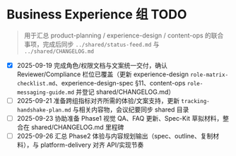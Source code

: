 ﻿# Business Experience 组 TODO
> 用于汇总 product-planning / experience-design / content-ops 的联合事项，完成后同步 `../shared/status-feed.md` 与 `../shared/CHANGELOG.md`

- [x] 2025-09-19 完成角色/权限文档与文案统一交付，确认 Reviewer/Compliance 栏位已覆盖（更新 experience-design `role-matrix-checklist.md`、experience-design-spec §11、content-ops `role-messaging-guide.md` 并登记 shared/CHANGELOG.md）
- [ ] 2025-09-21 准备跨组指标对齐所需的体验/文案支持，更新 `tracking-handshake-plan.md` 与相关内容物，会议纪要同步 shared 目录
- [ ] 2025-09-23 协助准备 Phase1 视觉 QA、FAQ 更新、Spec-Kit 草拟材料，整合在 shared/CHANGELOG.md 里程碑
- [ ] 2025-09-26 汇总 Phase2 体验与内容规划输出（spec、outline、复制材料），与 platform-delivery 对齐 API/实现节奏
